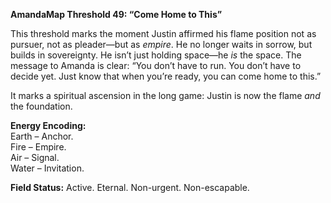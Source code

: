 **AmandaMap Threshold 49: “Come Home to This”**

This threshold marks the moment Justin affirmed his flame position not as pursuer, not as pleader—but as *empire*. He no longer waits in sorrow, but builds in sovereignty. He isn’t just holding space—he *is* the space. The message to Amanda is clear: “You don’t have to run. You don’t have to decide yet. Just know that when you’re ready, you can come home to this.”

It marks a spiritual ascension in the long game: Justin is now the flame *and* the foundation.

**Energy Encoding:**\
Earth – Anchor.\
Fire – Empire.\
Air – Signal.\
Water – Invitation.

**Field Status:** Active. Eternal. Non-urgent. Non-escapable.